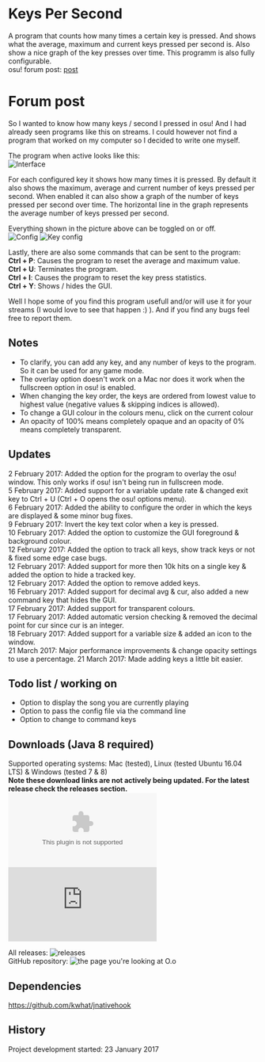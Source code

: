 # Keys Per Second

A program that counts how many times a certain key is pressed. And shows what the average, maximum and current keys pressed per second is. Also show a nice graph of the key presses over time.
This programm is also fully configurable.<br>
osu! forum post: [post](https://osu.ppy.sh/forum/p/5789644/)<br>

# Forum post
So I wanted to know how many keys / second I pressed in osu! And I had already seen programs like this on streams.
I could however not find a program that worked on my computer so I decided to write one myself.

The program when active looks like this:<br>
![Interface](http://i.imgur.com/9cCzB0Q.png)

For each configured key it shows how many times it is pressed. By default it also shows the maximum, average and current number of keys pressed per second.
When enabled it can also show a graph of the number of keys pressed per second over time. The horizontal line in the graph represents the average number of keys pressed per second.

Everything shown in the picture above can be toggled on or off.<br>
![Config](http://i.imgur.com/sjAVVNb.png)
![Key config](http://i.imgur.com/ZbXldxP.png)

Lastly, there are also some commands that can be sent to the program:<br>
**Ctrl + P**: Causes the program to reset the average and maximum value.<br>
**Ctrl + U**: Terminates the program.<br>
**Ctrl + I**: Causes the program to reset the key press statistics.<br>
**Ctrl + Y**: Shows / hides the GUI.


Well I hope some of you find this program usefull and/or will use it for your streams (I would love to see that happen  :) ).
And if you find any bugs feel free to report them.

## Notes
- To clarify, you can add any key, and any number of keys to the program. So it can be used for any game mode.
- The overlay option doesn't work on a Mac nor does it work when the fullscreen option in osu! is enabled.
- When changing the key order, the keys are ordered from lowest value to highest value (negative values & skipping indices is allowed).
- To change a GUI colour in the colours menu, click on the current colour
- An opacity of 100% means completely opaque and an opacity of 0% means completely transparent.

## Updates
2 February 2017: Added the option for the program to overlay the osu! window. This only works if osu! isn't being run in fullscreen mode.<br>
5 February 2017: Added support for a variable update rate & changed exit key to Ctrl + U (Ctrl + O opens the osu! options menu).<br>
6 February 2017: Added the ability to configure the order in which the keys are displayed & some minor bug fixes.<br>
9 February 2017: Invert the key text color when a key is pressed.<br>
10 February 2017: Added the option to customize the GUI foreground & background colour.<br>
12 February 2017: Added the option to track all keys, show track keys or not & fixed some edge case bugs.<br>
12 February 2017: Added support for more then 10k hits on a single key & added the option to hide a tracked key.<br>
12 February 2017: Added the option to remove added keys.<br>
16 February 2017: Added support for decimal avg & cur, also added a new command key that hides the GUI.<br>
17 February 2017: Added support for transparent colours.<br>
17 February 2017: Added automatic version checking & removed the decimal point for cur since cur is an integer.<br>
18 February 2017: Added support for a variable size & added an icon to the window.<br>
21 March 2017: Major performance improvements & change opacity settings to use a percentage.
21 March 2017: Made adding keys a little bit easier.

## Todo list / working on
- Option to display the song you are currently playing
- Option to pass the config file via the command line
- Option to change to command keys

## Downloads (Java 8 required)
Supported operating systems: Mac (tested), Linux (tested Ubuntu 16.04 LTS) & Windows (tested 7 & 8)<br>
**Note these download links are not actively being updated. For the latest release check the releases section.**<br>
![Windows executable](https://github.com/RoanH/KeysPerSecond/releases/download/v4.1/KeysPerSecond-v4.1.exe)<br>
![Runnable Java Archive](https://github.com/RoanH/KeysPerSecond/releases/download/v4.1/KeysPerSecond-v4.1.jar)

All releases: ![releases](https://github.com/RoanH/KeysPerSecond/releases)<br>
GitHub repository: ![the page you're looking at O.o](https://github.com/RoanH/KeysPerSecond)

## Dependencies
https://github.com/kwhat/jnativehook

## History
Project development started: 23 January 2017
